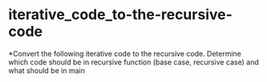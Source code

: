 # iterative_code_to-the-recursive-code
*Convert the following iterative code to the recursive code. Determine which code should be in recursive function (base case, recursive case) and what should be in main
